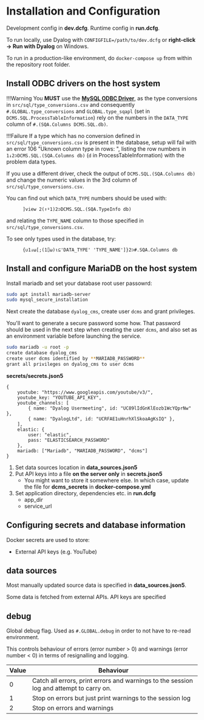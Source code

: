 # Installation and Configuration
Development config in **dev.dcfg**. Runtime config in **run.dcfg**.

To run locally, use Dyalog with `CONFIGFILE=/path/to/dev.dcfg` or **right-click → Run with Dyalog** on Windows.

To run in a production-like environment, do `docker-compose up` from within the repository root folder.

## Install ODBC drivers on the host system
!!!Warning
	You **MUST** use the [**MySQL ODBC Driver**](https://dev.mysql.com/downloads/connector/odbc/), as the type conversions in `src/sql/type_conversions.csv` and consequently `#.GLOBAL.type_conversions` and `GLOBAL.type_sqapl` (set in `DCMS.SQL.ProcessTableInformation`) rely on the numbers in the `DATA_TYPE` column of `#.(SQA.Columns DCMS.SQL.db)`.

!!!Failure
	If a type which has no conversion defined in `src/sql/type_conversions.csv` is present in the database, setup will fail with an error 106 "Uknown column type in rows: ", listing the row numbers in `1↓2⊃DCMS.SQL.(SQA.Columns db)` (`d` in ProcessTableInformation) with the problem data types.

If you use a different driver, check the output of `DCMS.SQL.(SQA.Columns db)` and change the numeric values in the 3rd column of `src/sql/type_conversions.csv`.

You can find out which `DATA_TYPE` numbers should be used with:

```APL
      ]view 2(↑⍤1)2⊃DCMS.SQL.(SQA.TypeInfo db)
```

and relating the `TYPE_NAME` column to those specified in `src/sql/type_conversions.csv`.

To see only types used in the database, try:

```APL
      {∪1↓⍵[;(1⌷⍵)⍳⊆'DATA_TYPE' 'TYPE_NAME']}2⊃#.SQA.Columns db
```

## Install and configure MariaDB on the host system
Install mariadb and set your database root user passowrd:

```bash
sudo apt install mariadb-server
sudo mysql_secure_installation
```

Next create the database `dyalog_cms`, create user `dcms` and grant privileges.

You'll want to generate a secure password some how. That password should be used in the next step when creating the user `dcms`, and also set as an environment variable before launching the service.

```bash
sudo mariadb -u root -p
create database dyalog_cms
create user dcms identified by **MARIADB_PASSWORD**
grant all privileges on dyalog_cms to user dcms 
```
 
**secrets/secrets.json5**
```
{
	youtube: "https://www.googleapis.com/youtube/v3/",
    youtube_key: "YOUTUBE_API_KEY",
	youtube_channels: [
		{ name: "Dyalog Usermeeting", id: "UC89lIdGnKlEozb1WcYQprNw" },
		{ name: "DyalogLtd", id: "UCRFAE1uHnrhXlSkoaAgKsIQ" },
	],
	elastic: {
		user: "elastic",
		pass: "ELASTICSEARCH_PASSWORD"
	},
	mariadb: ["Mariadb", "MARIADB_PASSWORD", "dcms"]
}
```

1. Set data sources location in **data_sources.json5**
2. Put API keys into a file **on the server only** in **secrets.json5**
    - You might want to store it somewhere else. In which case, update the file for **dcms_secrets** in **docker-compose.yml**
3. Set application directory, dependencies etc. in **run.dcfg**
    - app_dir
    - service_url

## Configuring secrets and database information
Docker secrets are used to store:
- External API keys (e.g. YouTube)

## data sources
Most manually updated source data is specified in **data_sources.json5**.

Some data is fetched from external APIs. API keys are specified

## debug
Global debug flag. Used as `#.GLOBAL.debug` in order to not have to re-read environment.

This controls behaviour of errors (error number > 0) and warnings (error number < 0) in terms of resignalling and logging.

|Value|Behaviour|
|---|---|
|0|Catch all errors, print errors and warnings to the session log and attempt to carry on.
|1|Stop on errors but just print warnings to the session log|
|2|Stop on errors and warnings|

